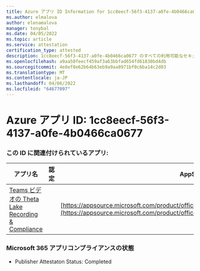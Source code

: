 ```yaml
---
title: Azure アプリ ID Information for 1cc8eecf-56f3-4137-a0fe-4b0466ca0677
ms.author: elmalova
author: elenamalova
manager: tonybal
ms.date: 04/05/2022
ms.topic: article
ms.service: attestation
certification_type: attested
description: 1cc8eecf-56f3-4137-a0fe-4b0466ca0677 のすべての利用可能なセキュリティとコンプライアンス情報。
ms.openlocfilehash: a9aa50feecf459af3a63bbfad654fd61830bd4db
ms.sourcegitcommit: 4e8ef8e62b64b63eb9a9aa8971bf0c6ba14c2d03
ms.translationtype: MT
ms.contentlocale: ja-JP
ms.lasthandoff: 04/06/2022
ms.locfileid: "64677097"
---
```

# <a name="azure-app-id-1cc8eecf-56f3-4137-a0fe-4b0466ca0677"></a>Azure アプリ ID: 1cc8eecf-56f3-4137-a0fe-4b0466ca0677


### <a name="apps-associated-with-this-id"></a>この ID に関連付けられているアプリ:
| **アプリ名** | **認定** | **AppSource で表示する** |
|--------------|---------------|-----------------------|
| [Teams ビデオの Theta Lake Recording &amp; Compliance](../forward/thetalake.thetalake_recording_and_compliance_for_teams.md) |  | [https://appsource.microsoft.com/product/office/thetalake.thetalake_recording_and_compliance_for_teams](https://appsource.microsoft.com/product/office/thetalake.thetalake_recording_and_compliance_for_teams) |

### <a name="microsoft-365-app-compliance-status"></a>Microsoft 365 アプリコンプライアンスの状態
- Publisher Attestaton Status: Completed
